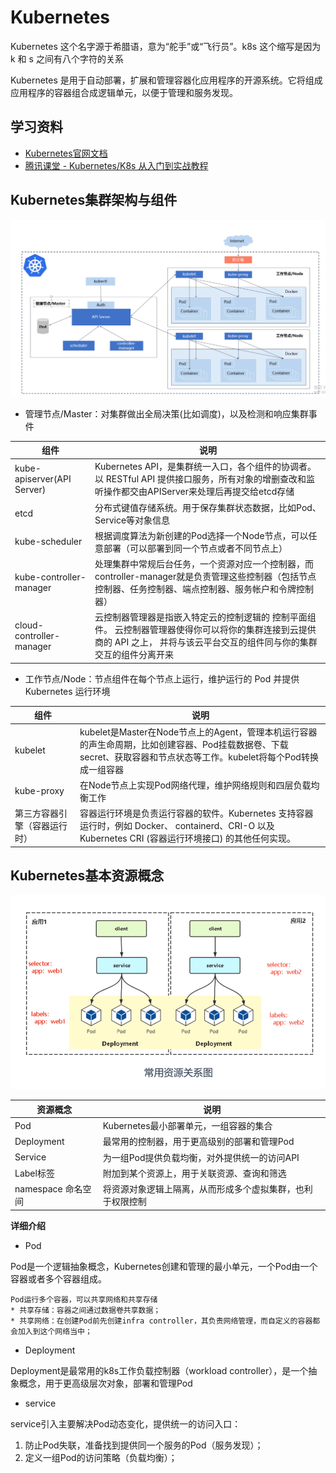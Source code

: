 # Kubernetes 

Kubernetes 这个名字源于希腊语，意为“舵手”或“飞行员”。k8s 这个缩写是因为 k 和 s 之间有八个字符的关系

Kubernetes 是用于自动部署，扩展和管理容器化应用程序的开源系统。它将组成应用程序的容器组合成逻辑单元，以便于管理和服务发现。

## 学习资料

- [Kubernetes官网文档](https://kubernetes.io/zh/docs/home/)
- [腾讯课堂 - Kubernetes/K8s 从入门到实战教程](https://ke.qq.com/course/2368264/8879200641753864)

## Kubernetes集群架构与组件

![Kubernetes集群架构与组件](./Kubernetes集群架构与组件.jpg)

- 管理节点/Master：对集群做出全局决策(比如调度)，以及检测和响应集群事件

| 组件 | 说明 |
| --- | --- |
| kube-apiserver(API Server) | Kubernetes API，是集群统一入口，各个组件的协调者。以 RESTful API 提供接口服务，所有对象的增删查改和监听操作都交由APIServer来处理后再提交给etcd存储 |
| etcd | 分布式键值存储系统。用于保存集群状态数据，比如Pod、Service等对象信息 |
| kube-scheduler | 根据调度算法为新创建的Pod选择一个Node节点，可以任意部署（可以部署到同一个节点或者不同节点上）|
| kube-controller-manager | 处理集群中常规后台任务，一个资源对应一个控制器，而controller-manager就是负责管理这些控制器（包括节点控制器、任务控制器、端点控制器、服务帐户和令牌控制器） |
| cloud-controller-manager | 云控制器管理器是指嵌入特定云的控制逻辑的 控制平面组件。 云控制器管理器使得你可以将你的集群连接到云提供商的 API 之上， 并将与该云平台交互的组件同与你的集群交互的组件分离开来 |

- 工作节点/Node：节点组件在每个节点上运行，维护运行的 Pod 并提供 Kubernetes 运行环境

| 组件 | 说明 |
| --- | --- |
| kubelet | kubelet是Master在Node节点上的Agent，管理本机运行容器的声生命周期，比如创建容器、Pod挂载数据卷、下载secret、获取容器和节点状态等工作。kubelet将每个Pod转换成一组容器 |
| kube-proxy | 在Node节点上实现Pod网络代理，维护网络规则和四层负载均衡工作 |
| 第三方容器引擎（容器运行时） | 容器运行环境是负责运行容器的软件。Kubernetes 支持容器运行时，例如 Docker、 containerd、CRI-O 以及 Kubernetes CRI (容器运行环境接口) 的其他任何实现。 |


## Kubernetes基本资源概念

![常用资源关系图](./常用资源关系图.jpg)

| 资源概念 | 说明 |
| --- | --- |
| Pod | Kubernetes最小部署单元，一组容器的集合 |
| Deployment | 最常用的控制器，用于更高级别的部署和管理Pod |
| Service | 为一组Pod提供负载均衡，对外提供统一的访问API |
| Label标签 | 附加到某个资源上，用于关联资源、查询和筛选 |
| namespace 命名空间 | 将资源对象逻辑上隔离，从而形成多个虚拟集群，也利于权限控制 |

**详细介绍**

- Pod

Pod是一个逻辑抽象概念，Kubernetes创建和管理的最小单元，一个Pod由一个容器或者多个容器组成。

``` 
Pod运行多个容器，可以共享网络和共享存储
* 共享存储：容器之间通过数据卷共享数据；
* 共享网络：在创建Pod前先创建infra controller，其负责网络管理，而自定义的容器都会加入到这个网络当中；
```

- Deployment

Deployment是最常用的k8s工作负载控制器（workload controller），是一个抽象概念，用于更高级层次对象，部署和管理Pod

- service

service引入主要解决Pod动态变化，提供统一的访问入口：
1. 防止Pod失联，准备找到提供同一个服务的Pod（服务发现）；
2. 定义一组Pod的访问策略（负载均衡）；


